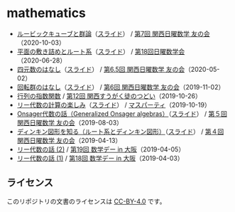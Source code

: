 # mathematics

- [ルービックキューブと群論](RubiksCubeAndGroupTheory)（[スライド](https://speakerdeck.com/usamik26/rubik-cube-and-group-theory)） / [第7回 関西日曜数学 友の会](https://kansai-sunday-math.connpass.com/event/189660/)（2020-10-03）
- [平面の敷き詰めとルート系](TilingAndRootSystem)（[スライド](https://speakerdeck.com/usamik26/tiling-and-root-system)） / [第18回日曜数学会](https://live2.nicovideo.jp/watch/lv326638395)（2020-06-28）
- [四元数のはなし](Quaternion)（[スライド](https://speakerdeck.com/usamik26/quaternion)） / [第6.5回 関西日曜数学 友の会](https://kansai-sunday-math.connpass.com/event/171981/)（2020-05-02）
- [回転群のはなし](RotationGroup)（[スライド](https://speakerdeck.com/usamik26/rotation-group)） / [第6回 関西日曜数学 友の会](https://kansai-sunday-math.connpass.com/event/150313/)（2019-11-02）
- [行列の指数関数](MatrixExponential) / [第12回 関西すうがく徒のつどい](https://kansaimath.tenasaku.com/?page_id=1595)（2019-10-26）
- [リー代数の計算の楽しみ](LieAlgebraCalculation)（[スライド](https://speakerdeck.com/usamik26/lie-algebra-calculation)） / [マスパーティ](https://mathparty.localinfo.jp)（2019-10-19）
- [Onsager代数の話（Generalized Onsager algebras）](OnsagerAlgebra)（[スライド](https://speakerdeck.com/usamik26/generalized-onsager-algebras)） / [第５回 関西日曜数学 友の会](https://kansai-sunday-math.connpass.com/event/130553/)（2019-08-03）
- [ディンキン図形を知る（ルート系とディンキン図形）](DynkinDiagrams)（[スライド](https://speakerdeck.com/usamik26/dynkin-diagrams)） / [第４回 関西日曜数学 友の会](https://kansai-sunday-math.connpass.com/event/112125/)（2019-04-13）
- [リー代数の話 (2)](MathDayOsaka_LieAlgebra_2) / [第19回 数学デー in 大阪](https://osaka-dtc.connpass.com/event/126201/)（2019-04-05）
- [リー代数の話 (1)](MathDayOsaka_LieAlgebra_1) / [第18回 数学デー in 大阪](https://osaka-dtc.connpass.com/event/126200/)（2019-04-03）

## ライセンス

このリポジトリの文書のライセンスは [CC-BY-4.0](https://creativecommons.org/licenses/by/4.0/deed.ja) です。

